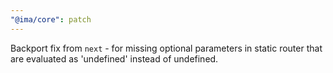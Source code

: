 ```yaml
---
"@ima/core": patch
---
```


Backport fix from `next` - for missing optional parameters in static router that are evaluated as 'undefined' instead of undefined.
